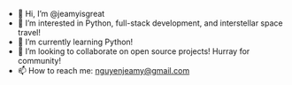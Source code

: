 - 👋 Hi, I’m @jeamyisgreat
- 👀 I’m interested in Python, full-stack development, and interstellar space travel!
- 🌱 I’m currently learning Python!
- 💞️ I’m looking to collaborate on open source projects! Hurray for community!
- 📫 How to reach me: nguyenjeamy@gmail.com

<!---
jeamyisgreat/jeamyisgreat is a ✨ special ✨ repository because its `README.md` (this file) appears on your GitHub profile.
You can click the Preview link to take a look at your changes.
--->
